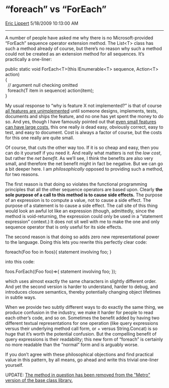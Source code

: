 # “foreach” vs “ForEach”

[Eric Lippert](https://social.msdn.microsoft.com/profile/Eric%20Lippert) 5/18/2009 10:13:00 AM

-----

A number of people have asked me why there is no Microsoft-provided “ForEach” sequence operator extension method. The List\<T\> class has such a method already of course, but there’s no reason why such a method could not be created as an extension method for all sequences. It’s practically a one-liner:

public static void ForEach\<T\>(this IEnumerable\<T\> sequence, Action\<T\> action)  
{  
  // argument null checking omitted  
  foreach(T item in sequence) action(item);  
}

My usual response to “why is feature X not implemented?” is that of course [all features are unimplemented](http://blog.ryjones.org/2005/07/12/product-development/) until someone designs, implements, tests, documents and ships the feature, and no one has yet spent the money to do so. And yes, though I have famously pointed out that [even small features can have large costs](http://blogs.msdn.com/ericlippert/archive/2003/10/28/53298.aspx), this one really *is* dead easy, obviously correct, easy to test, and easy to document. Cost is always a factor of course, but the costs for this one really are quite small.

Of course, that cuts the other way too. If it is so cheap and easy, then you can do it yourself if you need it. And really what matters is not the *low cost*, but rather the *net benefit*. As we’ll see, I think the benefits are also very small, and therefore the net benefit might in fact be negative. But we can go a bit deeper here. I am *philosophically* opposed to providing such a method, for two reasons.

The first reason is that doing so violates the functional programming principles that all the other sequence operators are based upon. Clearly **the sole purpose of a call to this method is to cause side effects.** The purpose of an expression is to compute a value, not to cause a side effect. The purpose of a statement is to cause a side effect. The call site of this thing would look an awful lot like an expression (though, admittedly, since the method is void-returning, the expression could only be used in a “statement expression” context.) It does not sit well with me to make the one and only sequence operator that is only useful for its side effects.

The second reason is that doing so adds zero new representational power to the language. Doing this lets you rewrite this perfectly clear code:

foreach(Foo foo in foos){ statement involving foo; }

into this code:

foos.ForEach((Foo foo)=\>{ statement involving foo; });

which uses almost exactly the same characters in slightly different order. And yet the second version is harder to understand, harder to debug, and introduces closure semantics, thereby potentially changing object lifetimes in subtle ways.

When we provide two subtly different ways to do exactly the same thing, we produce confusion in the industry, we make it harder for people to read each other’s code, and so on. Sometimes the benefit added by having two different textual representations for one operation (like query expressions versus their underlying method call form, or + versus String.Concat) is so huge that it’s worth the potential confusion. But the compelling benefit of query expressions is their readability; this new form of “foreach” is certainly no more readable than the “normal” form and is arguably worse.

If you don’t agree with these philosophical objections and find practical value in this pattern, by all means, go ahead and write this trivial one-liner yourself.

UPDATE: [The method in question has been removed from the "Metro" version of the base class library.](http://social.msdn.microsoft.com/Forums/en-US/winappswithcsharp/thread/758f7b98-e3ce-41e5-82a2-109f1df446c2)

